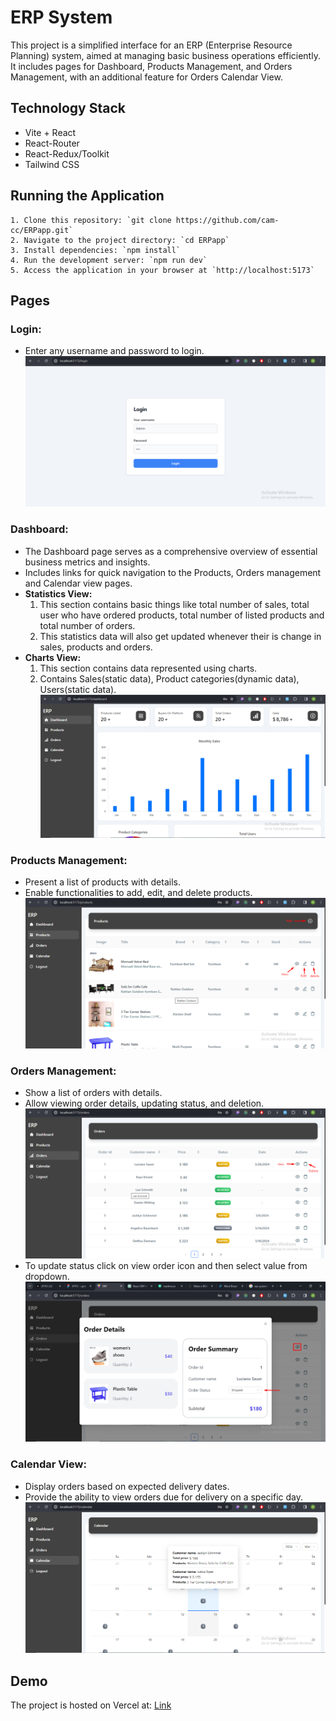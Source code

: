 # ERP System

This project is a simplified interface for an ERP (Enterprise Resource Planning) system, aimed at managing basic business operations efficiently. It includes pages for Dashboard, Products Management, and Orders Management, with an additional feature for Orders Calendar View.

## Technology Stack

- Vite + React
- React-Router
- React-Redux/Toolkit
- Tailwind CSS

## Running the Application

    1. Clone this repository: `git clone https://github.com/cam-cc/ERPapp.git`
    2. Navigate to the project directory: `cd ERPapp`
    3. Install dependencies: `npm install`
    4. Run the development server: `npm run dev`
    5. Access the application in your browser at `http://localhost:5173`

## Pages

### Login:

- Enter any username and password to login.
  ![Login](/public/login.png)

### Dashboard:

- The Dashboard page serves as a comprehensive overview of essential business metrics and insights.
- Includes links for quick navigation to the Products, Orders management and Calendar view pages.
- **Statistics View:**
  1. This section contains basic things like total number of sales, total user who have ordered products, total number of listed products and total number of orders.
  2. This statistics data will also get updated whenever their is change in sales, products and orders.
- **Charts View:**
  1. This section contains data represented using charts.
  2. Contains Sales(static data), Product categories(dynamic data), Users(static data).
  ![Dashboard](/public/dashboard.png)

### Products Management:

- Present a list of products with details.
- Enable functionalities to add, edit, and delete products.
  ![Products](/public/products.png)

### Orders Management:

- Show a list of orders with details.
- Allow viewing order details, updating status, and deletion.
  ![Orders](/public/orders.png)
- To update status click on view order icon and then select value from dropdown.
  ![Update order status](/public/updateorderstatus.png)

### Calendar View:

- Display orders based on expected delivery dates.
- Provide the ability to view orders due for delivery on a specific day.
  ![Calendar](/public/calendar.png)

## Demo

The project is hosted on Vercel at: [Link](https://er-papp-topaz.vercel.app/login)
